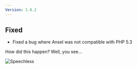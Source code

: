 ```yaml
---
Version: 1.0.2
---
```


## Fixed

- Fixed a bug where Ansel was not compatible with PHP 5.3

How did this happen? Well, you see…

![Speechless](/assets/img/general/mal-speechless.gif)
